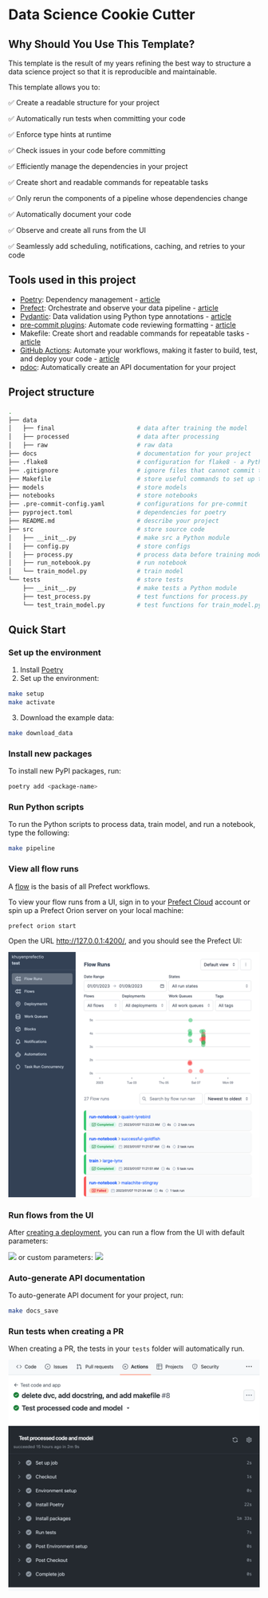# Data Science Cookie Cutter

## Why Should You Use This Template?
This template is the result of my years refining the best way to structure a data science project so that it is reproducible and maintainable.

This template allows you to:

:white_check_mark: Create a readable structure for your  project

:white_check_mark: Automatically run tests when committing your code

:white_check_mark: Enforce type hints at runtime 

:white_check_mark: Check issues in your code before committing

:white_check_mark: Efficiently manage the dependencies in your project

:white_check_mark: Create short and readable commands for repeatable tasks

:white_check_mark: Only rerun the components of a pipeline whose dependencies change

:white_check_mark:	Automatically document your code

:white_check_mark:	Observe and create all runs from the UI

:white_check_mark: Seamlessly add scheduling, notifications, caching, and retries to your code

## Tools used in this project
* [Poetry](https://python-poetry.org/): Dependency management - [article](https://towardsdatascience.com/how-to-effortlessly-publish-your-python-package-to-pypi-using-poetry-44b305362f9f)
* [Prefect](https://www.prefect.io/): Orchestrate and observe your data pipeline - [article](https://medium.com/the-prefect-blog/orchestrate-your-data-science-project-with-prefect-2-0-4118418fd7ce?sk=552f3e60344175768dabbbf033776ce7)
* [Pydantic](https://docs.pydantic.dev/): Data validation using Python type annotations - [article](https://towardsdatascience.com/build-a-full-stack-ml-application-with-pydantic-and-prefect-915f00fe0c62?sk=b1f8c5cb53a6a9d7f48d66fa778e9cf0)
* [pre-commit plugins](https://pre-commit.com/): Automate code reviewing formatting  - [article](https://towardsdatascience.com/4-pre-commit-plugins-to-automate-code-reviewing-and-formatting-in-python-c80c6d2e9f5?sk=2388804fb174d667ee5b680be22b8b1f)
* Makefile: Create short and readable commands for repeatable tasks - [article](https://the-turing-way.netlify.app/reproducible-research/make/make-examples.html)
* [GitHub Actions](https://docs.github.com/en/actions): Automate your workflows, making it faster to build, test, and deploy your code - [article](https://pub.towardsai.net/github-actions-in-mlops-automatically-check-and-deploy-your-ml-model-9a281d7f3c84?sk=d258c20a7ff7a1db44327c27d3f36efb)
* [pdoc](https://github.com/pdoc3/pdoc): Automatically create an API documentation for your project
## Project structure
```bash
.
├── data            
│   ├── final                       # data after training the model
│   ├── processed                   # data after processing
│   ├── raw                         # raw data
├── docs                            # documentation for your project
├── .flake8                         # configuration for flake8 - a Python formatter tool
├── .gitignore                      # ignore files that cannot commit to Git
├── Makefile                        # store useful commands to set up the environment
├── models                          # store models
├── notebooks                       # store notebooks
├── .pre-commit-config.yaml         # configurations for pre-commit
├── pyproject.toml                  # dependencies for poetry
├── README.md                       # describe your project
├── src                             # store source code
│   ├── __init__.py                 # make src a Python module
│   ├── config.py                   # store configs 
│   ├── process.py                  # process data before training model
│   ├── run_notebook.py             # run notebook
│   └── train_model.py              # train model
└── tests                           # store tests
    ├── __init__.py                 # make tests a Python module 
    ├── test_process.py             # test functions for process.py
    └── test_train_model.py         # test functions for train_model.py
```

## Quick Start
### Set up the environment
1. Install [Poetry](https://python-poetry.org/docs/#installation)
2. Set up the environment:
```bash
make setup
make activate
```
3. Download the example data:
```bash
make download_data
```

### Install new packages
To install new PyPI packages, run:
```bash
poetry add <package-name>
```

### Run Python scripts
To run the Python scripts to process data, train model, and run a notebook, type the following:
```bash
make pipeline
```
### View all flow runs
A [flow](https://docs.prefect.io/concepts/flows/) is the basis of all Prefect workflows.

To view your flow runs from a UI, sign in to your [Prefect Cloud](https://app.prefect.cloud/) account or spin up a Prefect Orion server on your local machine:
```bash
prefect orion start
```
Open the URL http://127.0.0.1:4200/, and you should see the Prefect UI:

![](images/prefect_cloud.png)

### Run flows from the UI

After [creating a deployment](https://towardsdatascience.com/build-a-full-stack-ml-application-with-pydantic-and-prefect-915f00fe0c62?sk=b1f8c5cb53a6a9d7f48d66fa778e9cf0), you can run a flow from the UI with default parameters:

![](https://miro.medium.com/max/1400/1*KPRQS3aeuYhL_Anv3-r9Ag.gif)
or custom parameters:
![](https://miro.medium.com/max/1400/1*jGKmPR3aoXeIs3SEaHPhBg.gif)

### Auto-generate API documentation

To auto-generate API document for your project, run:

```bash
make docs_save
```

### Run tests when creating a PR
When creating a PR, the tests in your `tests` folder will automatically run. 

![](images/github_actions.png)
